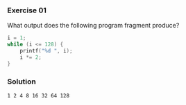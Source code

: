 ### Exercise 01

What output does the following program fragment produce?

```c
i = 1;
while (i <= 128) {
    printf("%d ", i);
    i *= 2;
}
```

### Solution

`1 2 4 8 16 32 64 128 `
